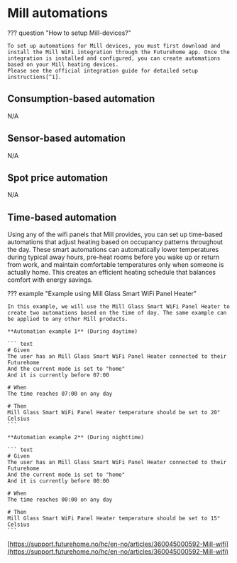 # Mill automations

??? question "How to setup Mill-devices?"
    
    To set up automations for Mill devices, you must first download and install the Mill WiFi integration through the Futurehome app. Once the integration is installed and configured, you can create automations based on your Mill heating devices. 
    Please see the official integration guide for detailed setup instructions[^1].

## Consumption-based automation
N/A

## Sensor-based automation
N/A

## Spot price automation
N/A

## Time-based automation
Using any of the wifi panels that Mill provides, you can set up time-based automations that adjust heating based on occupancy patterns throughout the day. These smart automations can automatically lower temperatures during typical away hours, 
pre-heat rooms before you wake up or return from work, and maintain comfortable temperatures only when someone is actually home. This creates an efficient heating schedule that balances comfort with energy savings.

??? example "Example using Mill Glass Smart WiFi Panel Heater"

    In this example, we will use the Mill Glass Smart WiFi Panel Heater to create two automations based on the time of day. The same example can be applied to any other Mill products.

    **Automation example 1** (During daytime)
    
    ``` text
    # Given 
    The user has an Mill Glass Smart WiFi Panel Heater connected to their Futurehome
    And the current mode is set to "home"
    And it is currently before 07:00

    # When
    The time reaches 07:00 on any day

    # Then
    Mill Glass Smart WiFi Panel Heater temperature should be set to 20° Celsius 
    ```

    **Automation example 2** (During nighttime) 

    ``` text
    # Given 
    The user has an Mill Glass Smart WiFi Panel Heater connected to their Futurehome
    And the current mode is set to "home"
    And it is currently before 00:00

    # When
    The time reaches 00:00 on any day

    # Then
    Mill Glass Smart WiFi Panel Heater temperature should be set to 15° Celsius 
    ```

[^1]:
[https://support.futurehome.no/hc/en-no/articles/360045000592-Mill-wifi](https://support.futurehome.no/hc/en-no/articles/360045000592-Mill-wifi)


